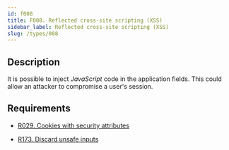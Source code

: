 ```yaml
---
id: f008
title: F008. Reflected cross-site scripting (XSS)
sidebar_label: Reflected cross-site scripting (XSS)
slug: /types/008
---
```


## Description

It is possible to inject *JavaScript* code in the application fields.
This could allow an attacker to compromise a user's session.

## Requirements

- [R029. Cookies with security attributes](https://fluidattacks.com/products/rules/list/029/)

- [R173. Discard unsafe inputs](https://fluidattacks.com/products/rules/list/173/)
